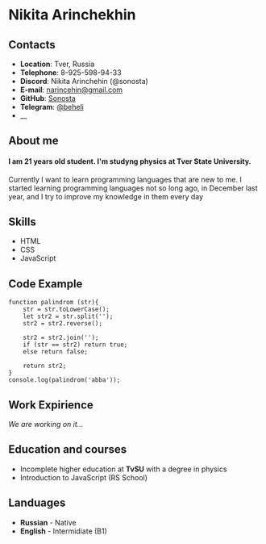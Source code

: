 # Nikita Arinchekhin

## Contacts
* __Location__: Tver, Russia
* __Telephone__: 8-925-598-94-33
* __Discord__: Nikita Arinchehin (@sonosta)
* __E-mail__: narincehin@gmail.com
* __GitHub__: [Sonosta](https://github.com/sonosta)
* __Telegram__: [@beheli](https://t.me/Beheli)
* __

## About me
 #### I am 21 years old student. I'm studyng physics at Tver State University.
 
 Currently I want to learn programming languages that are new to me.
 I started learning programming languages not so long ago, in December last year, and I try to improve my knowledge in them every day

## Skills
* HTML
* CSS
* JavaScript

## Code Example

```
function palindrom (str){
    str = str.toLowerCase();
    let str2 = str.split('');
    str2 = str2.reverse();
    
    str2 = str2.join('');
    if (str == str2) return true;
    else return false;

    return str2;
}
console.log(palindrom('abba'));
```

## Work Expirience

_We are working on it..._

## Education and courses

* Incomplete higher education at __TvSU__ with a degree in physics
* Introduction to JavaScript (RS School)

## Landuages

* __Russian__ - Native
* __English__ - Intermidiate (B1)
